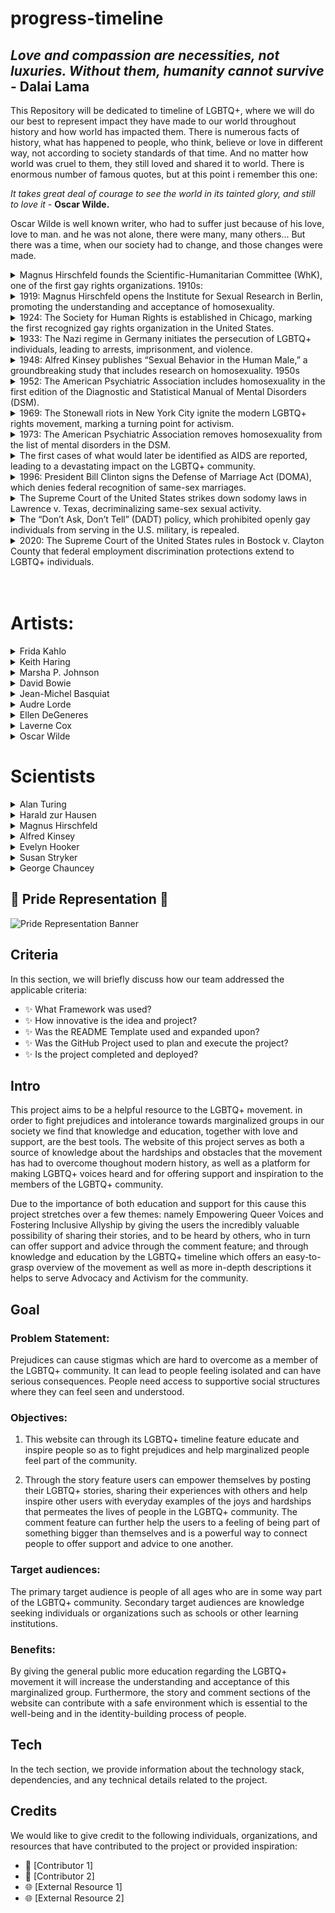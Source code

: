 # progress-timeline

## *Love and compassion are necessities, not luxuries. Without them, humanity cannot survive* - __Dalai Lama__


This Repository will be dedicated to timeline of LGBTQ+, where we will do our best to represent impact they have made to our world throughout history and how world has impacted them. There is numerous facts of history, what has happened to people, who think, believe or love in different way, not according to society standards of that time. And no matter how world was cruel to them, they still loved and shared it to world. There is enormous number of famous quotes, but at this point i remember this one:

*It takes great deal of courage to see the world in its tainted glory, and still to love it* - __Oscar Wilde.__

Oscar Wilde is well known writer, who had to suffer just because of his love, love to man. and he was not alone, there were many, many others... But there was a time, when our society had to change, and those changes were made. 


<details>  <summary> Magnus Hirschfeld founds the Scientific-Humanitarian Committee (WhK), one of the first gay rights organizations. 1910s:</summary>
<p padding="5px">
<img src="assets/images/WhK_1899.jpeg" alt="Frontispice of the homosexual yearbook Jahrbuch für sexuelle Zwischenstufen published between 1899 and 1923 by Magnus Hirschfeld. Year 1899." width="30%" align="right" overflow="hidden">
The committee was established in Germany on May 15, 1897, shortly after Magnus Hirschfield secured the release of Oscar Wilde, who had been imprisoned for homosexuality. Hirschfield noticed the alarming number of his homosexual patients contemplating suicide due to societal condemnation of their natural desires. In an effort to challenge the prevailing belief that homosexuality was unnatural and criminal, they collected over 5,000 signatures, including those of prominent figures such as Leo Tolstoy and Albert Einstein, advocating for the repeal of Paragraph 175, the law that criminalized same-sex relationships. <br>
<a  href="https://commons.wikimedia.org/wiki/File:Jahrbuch_für_sexuelle_Zwischenstufen_-_1899.jpeg">Link to source and Copyright rules</a>
</p></details>

<details><summary> 1919: Magnus Hirschfeld opens the Institute for Sexual Research in Berlin, promoting the understanding and acceptance of homosexuality. </summary>
<p padding="5px">
<img src="assets/images/Memorial_to_Institute_of_Sexual_Research.jpeg" alt="Memorial to Dr. Magnus Hirschfeld and his Institute for Sex Research, Berlin Tiergarten, 12 August 2005" align="left" width="40%">
On July 6th, Magnus Hirschfield inaugurated the groundbreaking "Institute of Sexual Science" in Berlin's Tiergarten district, making it the world's first institution of its kind. With a diverse team of over 40 professionals specializing in research, sexual counseling, venereal disease treatment, and public sexual education, the institute also featured a museum showcasing sexual artifacts, examination rooms, and a lecture hall. Providing free advice to the public, the institute conducted over 18,000 consultations in its inaugural year, benefiting more than 3,500 individuals. Those with limited financial resources received complimentary medical treatment at the institute.<br>
<a href="https://commons.wikimedia.org/wiki/File:Berlin_hirschfeld_gedenktafel.jpg">Source and Copyright rules</a>
</p></details>

<details>  <summary> 1924: The Society for Human Rights is established in Chicago, marking the first recognized gay rights organization in the United States. </summary>
<p padding="5px">
<img src="assets/images/Former_Location_of_the_Society_for_Human_Rights_1701_N._Crilly_Court_Chicago_2015.jpeg" alt="Former Location of the Society of Human Rights in Chicago" algn="right" width="30%">
Inspired by Magnus Hirschfield, Henry Gerber, originally from Bavaria and later a resident of the United States, submitted an application to establish the Society for Human Rights on December 10, 1924, in Chicago. Although he published only a few issues before the local police presented a charter that led to the society's closure in 1925, the charges were eventually dropped. Unfortunately, Gerber was financially ruined due to the legal fees. Despite these setbacks, he persevered and continued to write about homosexuality for various publications. <br>
<a href="https://commons.wikimedia.org/wiki/File:Former_Location_of_the_Society_for_Human_Rights,_1701_N._Crilly_Court,_Chicago_2015.jpg">Source and Copyright Rules</a>
</p></details>

<details><summary> 1933: The Nazi regime in Germany initiates the persecution of LGBTQ+ individuals, leading to arrests, imprisonment, and violence.</summary>
<p padding="5px">
<img src="assets/images/Nazi_plunder_Istitute.jpg" alt="German students and Nazi SA plunder the library of Dr. Magnus Hirschfeld, Director of the Institute for Sexual Research in Berlin" width="30%" align="right">
During the Nazi regime, a student group aligned with the regime marched to the Institute for Sexual Science, looting its library and archives, followed by the burning of books and files. Within months, the institute was compelled to close. Henry Gerber, affected by these events, left Germany and relocated to France. The Nazi regime continued its relentless campaign against male homosexuality from 1933 to 1945, resulting in over 100,000 arrests and approximately 50% of them being convicted, often leading to imprisonment in concentration camps. In June 1935, the Nazis intensified their efforts by amending Paragraph 175, effectively banning sexual relationships between men. The campaign further escalated in 1936 under the leadership of SS leader Heinrich Himmler. <br>
<a href="https://picryl.com/media/institut-fur-sexualwissenschaft-bibliothek-1933-4207a6"> Link to source and Copyright rules</a>
</p></details>

<details>  <summary> 1948: Alfred Kinsey publishes “Sexual Behavior in the Human Male,” a groundbreaking study that includes research on homosexuality. 1950s </summary>
<p padding="5px">
<img src="assets/images/Sexual_Behavior_in_the_Human_Male.jpeg" alt="Front page of book: Sexua Behaviour in the Human Male" align="right" width="20%">
Alfred Kinsey, a renowned sexologist, gained recognition for his groundbreaking work on human sexuality. He proposed that everyone falls on a bisexual scale ranging from 0 (heterosexual) to 6 (homosexual). Kinsey published two influential books known as "The Kinsey Reports":

In 1948, "Sexual Behavior in the Human Male" was released, based on 5,300 interviews.
In 1953, "Sexual Behavior in the Human Female" followed, based on 6,000 interviews.

Through his research, Kinsey discovered that approximately 11.6% of males aged 20-35 fell at rating 3 on his scale, indicating some level of bisexuality. The corresponding figure for females was approximately 7%. These findings challenged prevailing societal notions of sexual orientation. <br>
<a href="https://openlibrary.org/books/OL6029395M/Sexual_behavior_in_the_human_male#editions-list">Book: Sexual Behavior in the Human Male</a>
</p></details>

<details> <summary>1952: The American Psychiatric Association includes homosexuality in the first edition of the Diagnostic and Statistical Manual of Mental Disorders (DSM).</summary>
<p padding="5px">
This manual had the objective of establishing consistent criteria and terminology for psychiatric disorders, resulting in the classification of homosexuality as a "sociopathic personality disturbance." It encompassed various forms of sexual deviation, such as "homosexuality, transvestism, fetishism, and others." The inclusion of these behaviors in the Diagnostic and Statistical Manual of Mental Disorders (DSM) aimed to acknowledge them as disorders rather than moral transgressions. This laid the groundwork for future investigations on homosexuality by clinicians, shaping the understanding and study of this topic in the field of psychology. 
</p></details>

<details><summary>1969: The Stonewall riots in New York City ignite the modern LGBTQ+ rights movement, marking a turning point for activism.</summary>
<p padding="5px">
<img src="assets/images/The_Plaque_at_Stonewall_Inn.jpeg" alt="The Plaque at the Stonewall In" align="right" width="50%">
The Stonewall Inn was a well-known gay bar where individuals could gather to socialize, dance, and enjoy the jukebox. The establishment had Mafia "protection" through regular payoffs, as the Mafia had invested in the bar. The police raided the bar, suspecting involvement in bootlegging liquor. Patrons were required to present identification, and those who were not arrested were escorted out. A crowd began to gather outside, and as more people arrived, they were met with thrown beer bottles. Gradually, the situation escalated into a riot, with some arrested individuals being freed by the enraged crowd. The following night, although smaller confrontations between the LGBTQ+ community and the police occurred, the riot had subsided. Those who were present became members of the Gay Liberation Front, continuing to fight for the rights and equality of the queer community.<br>
<a href="https://commons.wikimedia.org/wiki/File:The_Plaque_at_Stonewall_Inn.jpg">Link to Source and Copyright rules</a>
</p></details>

<details><summary>1973: The American Psychiatric Association removes homosexuality from the list of mental disorders in the DSM.</summary>
<p padding="5px">
<img src="assets/images/John_E_Fryer_MD_Historical_Marker_13th_and_Locust_Sts_Philadelphia_PA_(DSC_4438).jpeg" alt="John E. Fryer Historical Marker" align="left" width="30%">
In 1973, the American Psychiatric Association (APA) voted on the removal of homosexuality from the list of mental disorders. Out of the votes cast, 5,854 were in favor of removal, while 3,810 were in favor of retaining the classification. This decision led to homosexuality being shifted from the Diagnostic and Statistical Manual (DSM), and instead labeled as "sexual orientation disturbance" until its complete removal in 1987. However, it is worth noting that the new definition proposed by Spitzer was criticized for its homophobic bias. Years later, Spitzer publicly resigned from the APA nomenclature committee due to the recognition of his own homophobic views.
</p></details>

<details><summary>The first cases of what would later be identified as AIDS are reported, leading to a devastating impact on the LGBTQ+ community.</summary>
<p padding="5px">
<img src="assets/images/LGBT_Aids_ribbon.jpeg" alt="AIDS Ribbon with LGBTQ+ flag" align="left" width="40%">
On June 5, 1981, the Centers for Disease Control and Prevention (CDC) published a report highlighting five cases of Pneumocystis Pneumonia among gay men, although the disease was already known within the LGBT+ community. Lawrence Mass, a journalist, was the first to write about the emerging epidemic in an article titled "Disease Rumors Largely Unfounded" published in the gay newspaper The New York Native. By the end of 1981, there were already 270 reported cases of severe immune deficiency, with 121 deaths among gay men. At this point, the disease was still not fully understood and lacked an official name. Finally, on September 24, the CDC named it AIDS (Acquired Immune Deficiency Syndrome). By 1985, at least one HIV infection had been reported in every region of the world.
</p></details>

<details><summary>1996: President Bill Clinton signs the Defense of Marriage Act (DOMA), which denies federal recognition of same-sex marriages.</summary>
<p padding="5px">
<img src="assets/images/Bill_Clinton_signing.jpeg" alt="Bill Clinton Signing" align="right" width="40%">
Bill Clinton signed the Defense of Marriage Act (DOMA), which defined marriage as exclusively between one man and one woman, granting states the power to reject recognition of same-sex marriages. Consequently, this resulted in the denial of federal protections, privileges, access to employment benefits for partners, inheritance rights, immigration and residency rights, and complications with joint tax returns. In summary, a single stroke of a pen by one individual eliminated the rights of millions of people, effectively erasing their ability to enjoy equal treatment and opportunities in various aspects of life.<br>
<a href="https://commons.wikimedia.org/wiki/File:President_William_J._Clinton_Signing_Line_Item_Veto_Letters_-_NARA_-_77861673.jpg">Source and Copyright Rules</a>
</p></details>

<details><summary>The Supreme Court of the United States strikes down sodomy laws in Lawrence v. Texas, decriminalizing same-sex sexual activity.</summary>
<p padding="5px">
<img src="assets/images/Lawrance_v._Texas.jpeg" alt="Poster Supporting Lawrance" width="40%" align="left">
A significant turning point came in 2003 with the landmark case Lawrence v. Texas, which resulted in the decriminalization of homosexuality throughout the United States, although by then only 36 states had repealed their anti-sodomy laws. However, Louisiana continued to classify same-sex relations as a crime under its legal definition. It was not until June 26, 2005, with the case Obergefell v. Hodges, that marriage equality became the law of the land in all 50 states. American Samoa took an additional two years to follow suit. This marked the beginning of a transformative journey towards greater LGBTQ+ rights and recognition.<br>
<a href="https://commons.wikimedia.org/wiki/File:First_Roe,_then_Obergefell,_then_Lawrence%3F.jpg">Link to source and Copyright Rules </a>
</p></details>

<details><summary>The “Don’t Ask, Don’t Tell” (DADT) policy, which prohibited openly gay individuals from serving in the U.S. military, is repealed.</summary>
<p padding="5px">
<img src="assets/images/DADT_repeal.jpeg" alt="DADT repeal protest" align="right" width="30%">
The "Don't Ask, Don't Tell" (DADT) policy, which suppressed the rights of gay, lesbian, and bisexual individuals, was finally terminated on September 20, 2011. Under DADT, they were compelled to conceal their sexual orientation, as any acknowledgment of their identity or engagement in "homosexual conduct" could result in discharge from the military. The abolishment of this policy marked a significant milestone, providing protection against discrimination for gay servicemen and servicewomen. This change allowed them to serve openly without fear of reprisal based on their sexual orientation, fostering a more inclusive and equitable environment within the military.<br>
<a href="https://commons.wikimedia.org/wiki/File:Protest_Against_DADT_%285105546286%29.jpg"> Link to source and Copyright rules</a>
</p></details>

<details><summary>2020: The Supreme Court of the United States rules in Bostock v. Clayton County that federal employment discrimination protections extend to LGBTQ+ individuals.</summary>
<p padding="5px">
<img src="assets/images/Bostock_v._Clayton.jpeg" alt="Gerald Bostock at the U.S. Supreme Court on October 8, 2019" align="left" width="40%">
The Civil Rights Act in the United States was designed to safeguard employees against discrimination, but its application varied across states, with only 21 providing comprehensive protection. However, when Gerald Bostock expressed interest in a gay softball league, he was terminated from his job in Clayton County, Georgia. The subsequent court ruling established that it is unlawful for employers to discriminate against individuals based on their transgender status or sexual orientation, as protected by Title VII and the Civil Rights Act of 1964. This landmark victory represents a significant milestone for the LGBTQ+ community, affirming that people should not be judged based on their identity or whom they love. <br>
<a href="https://commons.wikimedia.org/wiki/File:Gerald_Bostock_Supreme_Court_October_8_2019.jp">Source and Copyright rules </a>
</p></details>
<br><br>
<h1>Artists:</h1>


<details><summary>Frida Kahlo</summary>
<p>
<img src="assets/images/frida-kahlo-7464591_960_720.jpeg" alt="Picture from Frida Kahlo" align="right" width="30%">
Frida Kahlo, the Mexican painter, left an indelible mark on the art world and LGBTQ+ representation. Known for her vibrant self-portraits, Kahlo explored themes of identity, gender, and sexuality. Her art often depicted her own experiences and challenges, including her bisexuality and her relationships with both men and women. Kahlo's work challenged societal norms and celebrated individuality and self-expression. She became an icon for embracing one's true self and for the powerful representation of queer identities in art. Frida Kahlo's unique artistic style and her unapologetic exploration of her own truth continue to inspire and resonate with audiences around the world.
</p></details>

<details><summary>Keith Haring</summary>
<p>
<img src="assets/images/Keith_Haring_1986.jpeg" alt="Keith Haring 1986" align="left" width="30%">
Keith Haring, the American artist and activist, was a trailblazer in the art world and a champion for LGBTQ+ rights. Through his iconic, vibrant, and accessible artwork, Haring addressed themes of love, unity, and social justice. As an openly gay artist during the height of the AIDS crisis, Haring used his platform to raise awareness about the disease and advocate for safe sex practices. His bold, graffiti-inspired imagery became synonymous with the 1980s New York City art scene and has since become globally recognized. Keith Haring's legacy as an artist and activist continues to inspire generations, leaving an enduring impact on both the art world and LGBTQ+ advocacy.
<a href="https://commons.wikimedia.org/wiki/File:Keith_Haring_1986.jpg">Source and Copyright rules</a>
</p></details>

<details><summary>Marsha P. Johnson</summary>
<p>
<img src="assets/images/Marsha_P._Johnson_in_the_1973_NYC_Gay_Pride_Parade.jpeg" alt="Marsha P Johnson in the 1973 NYC Gay Pride Parade painting" align="right" width="30%">
Marsha P. Johnson was an influential transgender rights activist and key figure in the LGBTQ+ liberation movement. As a prominent participant in the 1969 Stonewall uprising, Johnson's activism played a pivotal role in igniting the fight for LGBTQ+ rights. She co-founded Street Transvestite Action Revolutionaries (STAR), a group that provided support and advocacy for homeless transgender youth. Johnson's tireless efforts and advocacy made her a beacon of hope and resilience for marginalized communities. Her visibility, courage, and unwavering dedication to justice and equality continue to inspire and empower LGBTQ+ individuals today. Marsha P. Johnson's legacy as an icon and trailblazer will forever be celebrated.
</p></details>

<details><summary>David Bowie</summary>
<p>
<img src="assets/images/David_Bowie_(1987).jpeg" alt="David Bowie 1987" align="left" width="30%">
David Bowie, the legendary British musician and actor, left an indelible mark on both the music industry and LGBTQ+ representation. Known for his chameleon-like personas and boundary-pushing artistry, Bowie challenged conventional norms of gender and sexuality. His iconic androgynous style and exploration of fluid identities through his music and stage presence opened doors for queer expression and acceptance. Bowie's alter ego Ziggy Stardust became an emblem for the LGBTQ+ community, embracing nonconformity and encouraging self-expression. Through his art, Bowie transcended boundaries, inspiring generations to embrace their true selves and celebrating the beauty of individuality. His influence on music and LGBTQ+ culture is immeasurable.<br>
<a href="https://commons.wikimedia.org/wiki/File:David_Bowie_(1987).jpg">Source and Copyright Rules</a>
</p></details>

<details><summary>Jean-Michel Basquiat</summary>
<p>
<img src="assets/images/Jean-Michel_Basquiat_by_Miguel_Rodez_2016.jpeg" alt="Jean Michael Basquiat painting by Miguel Rodes 2016" align="right" width="30%">
Jean-Michel Basquiat, the influential American artist, made an indelible mark on the art world and LGBTQ+ representation. Known for his raw and expressive style, Basquiat explored themes of identity, race, and sexuality. As an openly gay artist of Haitian and Puerto Rican descent, Basquiat challenged the status quo and broke barriers in the predominantly white art scene of the 1980s. His bold and vibrant artwork captured the attention of the art world, elevating street art to the realm of high art. Basquiat's legacy as a queer artist and his unique ability to convey powerful social messages through his art continue to inspire and captivate audiences worldwide.<br>
<a href="https://commons.wikimedia.org/wiki/File:Jean-Michel_Basquiat_by_Miguel_Rodez_2016.jpg">Source and Copyright Rules</a>
</p></details>


<details><summary>Audre Lorde</summary>
<p>
<img src="assets/images/Audre_Lorde_und_May_Ayim.jpeg" alt="Adre Lorde and May Ayim" align="left" width="30%">
Audre Lorde, the African American writer, poet, and activist, made a profound impact on literature, feminism, and LGBTQ+ representation. Lorde's powerful and unapologetic writings delved into intersectional feminism, racism, and lesbian identity. Through her poetry and essays, she shed light on the experiences of marginalized communities, emphasizing the importance of embracing and celebrating one's unique identity. Lorde's work challenged societal norms and advocated for social justice and equality. As an openly lesbian woman of color, she became a prominent voice for the LGBTQ+ community, inspiring generations with her eloquence, courage, and unwavering commitment to creating a more inclusive and equitable world.<br>
<a href="https://commons.wikimedia.org/wiki/File:Audre_Lorde_und_May_Ayim.jpg">Source and Copyright Rules</a>
</p></details>

<details><summary>Ellen DeGeneres</summary>
<p>
<img src="assets/images/Ellen_DeGeneres-2009.jpeg" alt="Ellen DeGeneres 2009" align="right" width="30%">
Ellen DeGeneres, the beloved American comedian, actress, and TV host, has been a trailblazer for LGBTQ+ representation in the entertainment industry. After coming out as a lesbian in 1997, she faced significant backlash, but her authenticity and resilience paved the way for greater visibility and acceptance. Her groundbreaking sitcom "Ellen" became the first prime-time show to feature an openly gay lead character. Since then, DeGeneres has become a powerful advocate for LGBTQ+ rights and a symbol of love, inclusivity, and kindness. Her immense popularity and influential platform have helped shape public perceptions and promote understanding, making her an icon for the LGBTQ+ community.<br>
<a href="https://commons.wikimedia.org/wiki/File:Ellen_DeGeneres-2009-enh5.jpg">Source and Copyright Rules</a>
</p></details>


<details><summary>Laverne Cox </summary>
<p>
<img src="assets/images/Laverne_Cox_at_SF_Trans_March_20150626.jpeg" alt="Lavarne Cox at Trans March 2015" align="left" width="30%">
Laverne Cox, the talented American actress and transgender rights advocate, has had a profound impact on the entertainment industry and LGBTQ+ visibility. Cox rose to prominence for her groundbreaking portrayal of Sophia Burset in the hit series "Orange Is the New Black." As a prominent transgender actress, she has used her platform to advocate for trans rights, raise awareness about the challenges faced by the trans community, and promote greater inclusivity in media. Cox's activism, eloquence, and grace have made her a powerful voice for trans representation and an inspiration for countless individuals, leaving a lasting legacy in the fight for LGBTQ+ equality.
<a href="https://commons.wikimedia.org/wiki/File:Laverne_Cox_at_SF_Trans_March_20150626-5862.jpg">Source and Copyright Rules</a>
</p></details>


<details><summary>Oscar Wilde</summary>
<p>
<img src="assets/images/oscar-wilde-1165545_1280.jpg" alt="Portrait of Oscar Wilde" alig="right" width="30%">
Oscar Wilde, the renowned Irish playwright, poet, and novelist, remains an iconic figure in literature and LGBTQ+ history. Known for his wit, flamboyance, and sharp social commentary, Wilde challenged Victorian conventions and embraced his queer identity with unapologetic flair. His plays, such as "The Importance of Being Earnest" and "The Picture of Dorian Gray," explored themes of identity, love, and societal hypocrisy. Wilde's tragic personal life and his subsequent imprisonment for "gross indecency" only solidified his status as a martyr for LGBTQ+ rights. His legacy as a literary genius and an advocate for individualism and self-expression continues to inspire and resonate today.<br>
<a href="https://pixabay.com/photos/oscar-wilde-portrait-irish-writer-1165545/">Source and Copyright Rules</a>
</p></details>


 <h1>Scientists</h1>

<details><summary>Alan Turing</summary>
<p>
<img src="assets/images/Alan_Turing_in_1935.jpeg" alt="Alan Turing 1935 Photo" Align="right" width="30%">
Alan Turing, the brilliant British mathematician and computer scientist, played a pivotal role in the development of modern computing and artificial intelligence. His groundbreaking work in the early 20th century laid the foundation for the digital age we live in today. Turing's contributions to codebreaking during World War II, notably his work on the Enigma machine, helped shorten the war and saved countless lives. As an openly gay man in a time when homosexuality was criminalized, Turing faced persecution and tragedy. His legacy as a visionary scientist, pioneer of computer science, and symbol of resilience in the face of adversity continues to inspire and shape our world.<br>
<a href="https://commons.wikimedia.org/wiki/File:Turing_in_1935.jpg">Source and Copyright Rules"</a>
</p></details>

<details><summary>Harald zur Hausen</summary>
<p>
<img src="assets/images/Harald_zur_Hausen-press_conference.jpeg" alt="Harald zur Hausen on Conference" align="left" width="30%">
Harald zur Hausen's contributions to science and his research on human papillomavirus (HPV) and its link to cervical cancer did not directly address the perspective that gay individuals created AIDS. However, his work, along with other scientists, has helped challenge and debunk the misconceptions and stigmatizing beliefs surrounding the origins and transmission of HIV/AIDS. By identifying HPV as a separate virus with its own associated health risks, zur Hausen's research has contributed to a more accurate understanding of different viruses and their respective impacts on public health. This has played a part in dispelling unfounded notions linking HIV/AIDS exclusively to the gay community and promoting a more inclusive and evidence-based perspective on the disease.<br>
<a href="https://commons.wikimedia.org/wiki/File:Harald_zur_Hausen-press_conference_Dec_06th,_2008-5.jpg">Source and Copyright Rules</a>
</p></details> 

<details><summary>Magnus Hirschfeld</summary>
<p>
<img src="assets/images/Magnus_Hirschfeld_1929.jpeg" alt="Magnus Hirschfeld 1929" align="left" width="30%">
Magnus Hirschfeld was a pioneering German physician and sexologist who made significant contributions to LGBTQ+ rights and understanding in the early 20th century. He co-founded the Scientific-Humanitarian Committee in 1897, one of the first LGBTQ+ organizations, advocating for the decriminalization of homosexuality and the rights of sexual minorities. Hirschfeld's research and writings challenged prevailing social norms and promoted a more compassionate and scientific understanding of diverse sexualities and gender identities. He also established the Institute for Sexual Research in Berlin, which provided support, education, and medical services to the LGBTQ+ community. Hirschfeld's work laid the foundation for future advancements in LGBTQ+ rights and remains influential in queer history and activism.<br>
<a href="https://commons.wikimedia.org/wiki/File:Magnus_Hirschfeld_1929.jpg">Source and Copyright Rules</a>
</p></details> 

<details><summary>Alfred Kinsey </summary>
<p>
<img src="assets/images/Alfred_Kinsey_1955.jpeg" alt="Alfred Kinsey phto 1955" align="right" width="30%">
Alfred Kinsey was an American biologist and sexologist who played a pivotal role in advancing our understanding of human sexuality. His groundbreaking research, particularly the Kinsey Reports published in the 1940s and 1950s, challenged prevailing societal beliefs about sexual behavior and orientation. Kinsey's studies, based on extensive surveys and interviews, revealed the diversity and fluidity of human sexuality, including same-sex behavior. His work not only provided valuable insights into sexual practices but also helped to destigmatize and humanize discussions around sexuality. By bringing scientific rigor to the study of human sexual behavior, Kinsey sparked a paradigm shift in how society approaches and understands human sexuality.<br>
<a href="https://commons.wikimedia.org/wiki/File:Alfred_Kinsey_1955.jpg">Source and Copyrght Rules</a>
</p></details> 

<details><summary>Evelyn Hooker</summary>
<p>
Evelyn Hooker was an influential American psychologist who made significant contributions to the understanding of homosexuality. In the 1950s, at a time when homosexuality was widely pathologized, Hooker conducted groundbreaking research that challenged prevailing beliefs. Her study compared the psychological profiles of gay and straight men and found no significant differences in mental health, debunking the notion that homosexuality was inherently pathological. This research played a crucial role in the eventual removal of homosexuality as a mental disorder from the Diagnostic and Statistical Manual of Mental Disorders (DSM) by the American Psychiatric Association. Hooker's work paved the way for greater acceptance and understanding of homosexuality as a normal and healthy variation of human sexuality.
</p></details> 

<details><summary>Susan Stryker</summary>
<p>
<img src="assets/images/Trans_March_San_Francisco_2017.jpeg" alt="Susan Stryker on Trans March San Francisko 2017" align="left" width="30%">
Susan Stryker is a prominent transgender historian, filmmaker, and gender theorist who has made substantial contributions to transgender studies and activism. Her work focuses on the intersection of gender, sexuality, and identity. Stryker co-directed the documentary film "Screaming Queens: The Riot at Compton's Cafeteria," which highlights the resistance of transgender women against police violence in 1966 San Francisco. She has also written influential texts on transgender history, including "Transgender History" which provides a comprehensive overview of the transgender experience throughout time. Stryker's scholarship has been instrumental in raising awareness, promoting understanding, and advocating for the rights of transgender individuals.<br>
<a href="https://commons.wikimedia.org/wiki/File:Trans_March_San_Francisco_20170623-6594.jpg">Source and Copyright Rules</a>
</p></details> 

<details><summary>George Chauncey</summary>
<img src="assets/images/George_Chauncey_(2000).jpeg" alt="George Chausey Photo 2000" align="right" width="30%">
<p>George Chauncey is an esteemed historian and scholar known for his groundbreaking research on LGBTQ+ history. His seminal work, "Gay New York: Gender, Urban Culture, and the Making of the Gay Male World, 1890-1940," explored the history of gay life in early 20th-century New York City. Chauncey's research challenged prevailing notions and stereotypes about homosexuality by providing a comprehensive and nuanced understanding of the experiences of gay men in urban settings. His work has been instrumental in highlighting the historical struggles, contributions, and resilience of LGBTQ+ communities. Chauncey's scholarship continues to shape LGBTQ+ history and has paved the way for further research and social understanding.<br>
<a href="https://commons.wikimedia.org/wiki/File:George_Chauncey_(2000).jpg">Source and Copyright Rules</a>
</p></details>



## 🌈 Pride Representation 🥳
![Pride Representation Banner](https://res.cloudinary.com/djdefbnij/image/upload/v1685616402/pride2023banner_s33wvv.jpg)


## Criteria
In this section, we will briefly discuss how our team addressed the applicable criteria:

- ✨ What Framework was used?
- ✨ How innovative is the idea and project?
- ✨ Was the README Template used and expanded upon?
- ✨ Was the GitHub Project used to plan and execute the project?
- ✨ Is the project completed and deployed?


## Intro 
This project aims to be a helpful resource to the LGBTQ+ movement. in order to fight prejudices and intolerance towards marginalized groups in our society we find that knowledge and education, together with love and support, are the best tools. The website of this project serves as both a source of knowledge about the hardships and obstacles that the movement has had to overcome thoughout modern history, as well as a platform for making LGBTQ+ voices heard and for offering support and inspiration to the members of the LGBTQ+ community.

Due to the importance of both education and support for this cause this project stretches over a few themes: namely Empowering Queer Voices and Fostering Inclusive Allyship by giving the users the incredibly valuable possibility of sharing their stories, and to be heard by others, who in turn can offer support and advice through the comment feature; and through knowledge and education by the LGBTQ+ timeline which offers an easy-to-grasp overview of the movement as well as more in-depth descriptions it helps to serve Advocacy and Activism for the community. 


## Goal

### Problem Statement: 

Prejudices can cause stigmas which are hard to overcome as a member of the LGBTQ+ community. It can lead to people feeling isolated and can have serious consequences. People need access to supportive social structures where they can feel seen and understood. 

### Objectives:

1. This website can through its LGBTQ+ timeline feature educate and inspire people so as to fight prejudices and help marginalized people feel part of the community.

2. Through the story feature users can empower themselves by posting their LGBTQ+ stories, sharing their experiences with others and help inspire other users with everyday examples of the joys and hardships that permeates the lives of people in the LGBTQ+ community. The comment feature can further help the users to a feeling of being part of something bigger than themselves and is a powerful way to connect people to offer support and advice to one another.

### Target audiences:

The primary target audience is people of all ages who are in some way part of the LGBTQ+ community. Secondary target audiences are knowledge seeking individuals or organizations such as schools or other learning institutions. 

### Benefits:

By giving the general public more education regarding the LGBTQ+ movement it will increase the understanding and acceptance of this marginalized group. Furthermore, the story and comment sections of the website can contribute with a safe environment which is essential to the well-being and in the identity-building process of people. 


## Tech
In the tech section, we provide information about the technology stack, dependencies, and any technical details related to the project.


## Credits
We would like to give credit to the following individuals, organizations, and resources that have contributed to the project or provided inspiration:
- 🙌 [Contributor 1]
- 🙌 [Contributor 2]
- 🌐 [External Resource 1]
- 🌐 [External Resource 2]